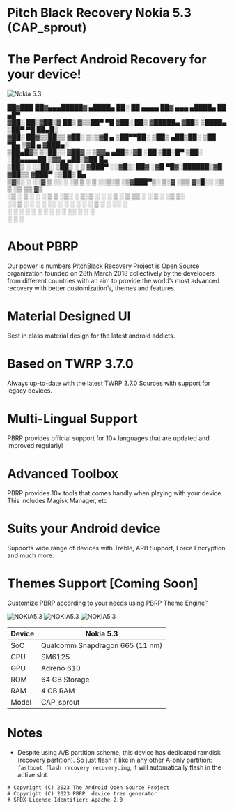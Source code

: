 # Pitch Black Recovery Nokia 5.3 (CAP_sprout)
# The Perfect Android Recovery for your device!
![Nokia 5.3](https://pitchblackrecovery.com/wp-content/uploads/2020/06/Logo-3.png)



 ██▓███   ██▓▄▄▄█████▓ ▄████▄   ██░ ██     ▄▄▄▄    ██▓    ▄▄▄       ▄████▄   ██ ▄█▀   
▓██░  ██▒▓██▒▓  ██▒ ▓▒▒██▀ ▀█  ▓██░ ██▒   ▓█████▄ ▓██▒   ▒████▄    ▒██▀ ▀█   ██▄█▒    
▓██░ ██▓▒▒██▒▒ ▓██░ ▒░▒▓█    ▄ ▒██▀▀██░   ▒██▒ ▄██▒██░   ▒██  ▀█▄  ▒▓█    ▄ ▓███▄░    
▒██▄█▓▒ ▒░██░░ ▓██▓ ░ ▒▓▓▄ ▄██▒░▓█ ░██    ▒██░█▀  ▒██░   ░██▄▄▄▄██ ▒▓▓▄ ▄██▒▓██ █▄    
▒██▒ ░  ░░██░  ▒██▒ ░ ▒ ▓███▀ ░░▓█▒░██▓   ░▓█  ▀█▓░██████▒▓█   ▓██▒▒ ▓███▀ ░▒██▒ █▄   
▒▓▒░ ░  ░░▓    ▒ ░░   ░ ░▒ ▒  ░ ▒ ░░▒░▒   ░▒▓███▀▒░ ▒░▓  ░▒▒   ▓▒█░░ ░▒ ▒  ░▒ ▒▒ ▓▒   
░▒ ░      ▒ ░    ░      ░  ▒    ▒ ░▒░ ░   ▒░▒   ░ ░ ░ ▒  ░ ▒   ▒▒ ░  ░  ▒   ░ ░▒ ▒░   
░░        ▒ ░  ░      ░         ░  ░░ ░    ░    ░   ░ ░    ░   ▒   ░        ░ ░░ ░    
          ░           ░ ░       ░  ░  ░    ░          ░  ░     ░  ░░ ░      ░  ░      
                      ░                         ░                  ░    


# About PBRP

Our power is numbers
PitchBlack Recovery Project is Open Source organization founded on 28th March 2018 collectively by the developers from different countries with an aim to provide the world’s most advanced recovery with better customization’s, themes and features.



# Material Designed UI
Best in class material design for the latest android addicts.

# Based on TWRP 3.7.0
Always up-to-date with the latest TWRP 3.7.0 Sources with support for legacy devices.

# Multi-Lingual Support
PBRP provides official support for 10+ languages that are updated and improved regularly!

# Advanced Toolbox
PBRP provides 10+ tools that comes handly when playing with your device. This includes Magisk Manager, etc

# Suits your Android device
Supports wide range of devices with Treble, ARB Support, Force Encryption and much more.

# Themes Support [Coming Soon] 
Customize PBRP according to your needs using PBRP Theme Engine™

![NOKIA5.3](https://pitchblackrecovery.com/wp-content/uploads/2020/07/Screenshot_PBRP_2020-07-26-01-31-05-1-576x1024.png)
![NOKIA5.3](https://pitchblackrecovery.com/wp-content/uploads/2020/07/Screenshot_PBRP_2020-07-26-01-31-02-1-576x1024.png)
![NOKIA5.3](https://pitchblackrecovery.com/wp-content/uploads/2020/07/Screenshot_PBRP_2020-07-26-01-31-15-576x1024.png)
                      
| Device                  | Nokia 5.3                                          |
| ----------------------- | ---------------------------------------------------------|
| SoC                     | Qualcomm Snapdragon 665 (11 nm)                      |      
| CPU                     | SM6125  |
| GPU                     | Adreno 610                                             |
| ROM                     | 64 GB Storage                 |
| RAM                     | 4 GB RAM                 |
| Model                   | CAP_sprout |



# Notes
- Despite using A/B partition scheme, this device has dedicated ramdisk (recovery partition). So just flash it like in any other A-only partition: `fastboot flash recovery recovery.img`, it will automatically flash in the active slot.

```
# Copyright (C) 2023 The Android Open Source Project
# Copyright (C) 2023 PBRP  device tree generator
# SPDX-License-Identifier: Apache-2.0
```
